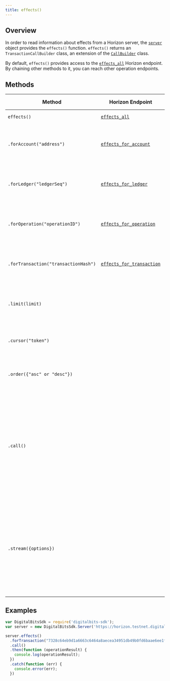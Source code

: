 ```yaml
---
title: effects()
---
```


## Overview

In order to read information about effects from a Horizon server, the [`server`](./server.md) object provides the `effects()` function. `effects()` returns an `TransactionCallBuilder` class, an extension of the [`CallBuilder`](./call_builder.md) class.

By default, `effects()` provides access to the [`effects_all`](https://developer.digitalbits.io/horizon/reference/effects-all.html) Horizon endpoint.  By chaining other methods to it, you can reach other operation endpoints.

## Methods

| Method | Horizon Endpoint | Param Type | Description |
| --- | --- | --- | --- |
| `effects()` | [`effects_all`](https://developer.digitalbits.io/horizon/reference/effects-all.html)|  | Access all effects.
| `.forAccount("address")` | [`effects_for_account`](https://developer.digitalbits.io/horizon/reference/effects-for-account.html) | `string` | Pass in the address of a particular account to access its effects.|
| `.forLedger("ledgerSeq")` | [`effects_for_ledger`](https://developer.digitalbits.io/horizon/reference/effects-for-ledger.html) | `string` | Pass in the sequence of a particular ledger to access its effects. |
| `.forOperation("operationID")` | [`effects_for_operation`](https://developer.digitalbits.io/horizon/reference/effects-for-operation.html) | `string` | Pass in the ID of a particular operation to access its effects. |
| `.forTransaction("transactionHash")` | [`effects_for_transaction`](https://developer.digitalbits.io/horizon/reference/effects-for-transaction.html) | `string` |  Pass in the hash of a particular transaction to access its effects. |
| `.limit(limit)` | | `integer` | Limits the number of returned resources to the given `limit`.|
| `.cursor("token")` | | `string` | Return only resources after the given paging token. |
| `.order({"asc" or "desc"})` | | `string` |  Order the returned collection in "asc" or "desc" order. |
| `.call()` | | | Triggers a HTTP Request to the Horizon server based on the builder's current configuration.  Returns a `Promise` that resolves to the server's response.  For more on `Promise`, see [these docs](https://developer.mozilla.org/en-US/docs/Web/JavaScript/Reference/Global_Objects/Promise).|
| `.stream({options})` | | object of [properties](https://developer.mozilla.org/en-US/docs/Web/API/EventSource#Properties) | Creates an `EventSource` that listens for incoming messages from the server.  URL based on builder's current configuration.  For more on `EventSource`, see [these docs](https://developer.mozilla.org/en-US/docs/Web/API/EventSource). |


## Examples

```js
var DigitalBitsSdk = require('digitalbits-sdk');
var server = new DigitalBitsSdk.Server('https://horizon.testnet.digitalbits.io');

server.effects()
  .forTransaction("7328c64eb9d1a6663c6464a8aecea34951db49b0fd6baae6ee1faa4fd8bc2dcb")
  .call()
  .then(function (operationResult) {
    console.log(operationResult);
  })
  .catch(function (err) {
    console.error(err);
  })
```
